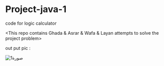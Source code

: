 # Project-java-1
code for logic calculator

<This repo contains Ghada & Asrar & Wafa & Layan attempts to solve the project problem>

out put pic :

![صورة1](https://user-images.githubusercontent.com/70041510/146657306-b08dded8-8ec5-4991-a29f-970036cf65ae.png)

